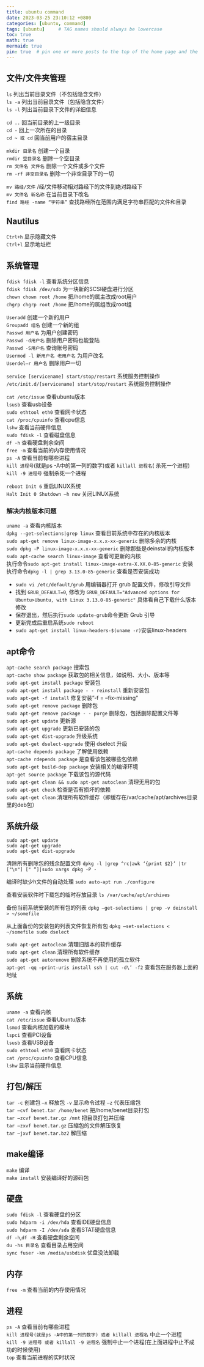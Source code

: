 ```yaml
---
title: ubuntu command
date: 2023-03-25 23:10:12 +0800
categories: [ubuntu, command]
tags: [ubuntu]     # TAG names should always be lowercase
toc: true
math: true
mermaid: true
pin: true  # pin one or more posts to the top of the home page and the fixed posts are sorted in reverse order according to their release date
---
```


## 文件/文件夹管理

`ls` 列出当前目录文件（不包括隐含文件）  
`ls -a` 列出当前目录文件（包括隐含文件）  
`ls -l` 列出当前目录下文件的详细信息

`cd ..` 回当前目录的上一级目录  
`cd -` 回上一次所在的目录  
`cd ~ 或 cd` 回当前用户的宿主目录  

`mkdir 目录名` 创建一个目录  
`rmdir 空目录名` 删除一个空目录  
`rm 文件名 文件名` 删除一个文件或多个文件  
`rm -rf 非空目录名` 删除一个非空目录下的一切

`mv 路经/文件` /经/文件移动相对路经下的文件到绝对路经下  
`mv 文件名 新名称` 在当前目录下改名  
`find 路经 -name “字符串”` 查找路经所在范围内满足字符串匹配的文件和目录

## Nautilus

`Ctrl+h` 显示隐藏文件  
`Ctrl+l` 显示地址栏

## 系统管理

`fdisk fdisk -l` 查看系统分区信息  
`fdisk fdisk /dev/sdb` 为一块新的SCSI硬盘进行分区  
`chown chown root /home` 把/home的属主改成root用户  
`chgrp chgrp root /home` 把/home的属组改成root组

`Useradd` 创建一个新的用户  
`Groupadd 组名` 创建一个新的组  
`Passwd 用户名` 为用户创建密码  
`Passwd -d用户名` 删除用户密码也能登陆  
`Passwd -S用户名` 查询账号密码  
`Usermod -l 新用户名 老用户名` 为用户改名  
`Userdel–r 用户名` 删除用户一切

`service [servicename] start/stop/restart` 系统服务控制操作  
`/etc/init.d/[servicename] start/stop/restart` 系统服务控制操作

`cat /etc/issue` 查看ubuntu版本  
`lsusb` 查看usb设备  
`sudo ethtool eth0` 查看网卡状态  
`cat /proc/cpuinfo` 查看cpu信息  
`lshw` 查看当前硬件信息  
`sudo fdisk -l` 查看磁盘信息  
`df -h` 查看硬盘剩余空间  
`free -m` 查看当前的内存使用情况  
`ps -A` 查看当前有哪些进程  
`kill 进程号`(就是ps -A中的第一列的数字)或者 `killall 进程名`( 杀死一个进程)  
`kill -9 进程号` 强制杀死一个进程

`reboot Init 6` 重启LINUX系统  
`Halt Init 0 Shutdown –h now` 关闭LINUX系统

### 解决内核版本问题
`uname -a` 查看内核版本  
`dpkg --get-selections|grep linux` 查看目前系统中存在的内核版本  
`sudo apt-get remove linux-image-x.x.x-xx-generic` 删除多余的内核   
`sudo dpkg -P linux-image-x.x.x-xx-generic` 删除那些是deinstall的内核版本  
`sudo apt-cache search linux-image` 查看可更新的内核  
执行命令`sudo apt-get install linux-image-extra-X.XX.0-85-generic` 安装  
执行命令`dpkg -l | grep 3.13.0-85-generic` 查看是否安装成功  

- `sudo vi /etc/default/grub` 用编辑器打开 grub 配置文件，修改引导文件  
- 找到 `GRUB_DEFAULT=0`, 修改为
`GRUB_DEFAULT="Advanced options for Ubuntu>Ubuntu, with Linux 3.13.0-85-generic"`
具体看自己下载什么版本修改  
- 保存退出，然后执行`sudo update-grub`命令更新 Grub 引导  
- 更新完成后重启系统`sudo reboot`  
- `sudo apt-get install linux-headers-$(uname -r)`安装linux-headers

## apt命令

`apt-cache search package` 搜索包  
`apt-cache show package` 获取包的相关信息，如说明、大小、版本等  
`sudo apt-get install package` 安装包  
`sudo apt-get install package - - reinstall` 重新安装包  
`sudo apt-get -f install` 修复安装”-f = –fix-missing”  
`sudo apt-get remove package` 删除包  
`sudo apt-get remove package - - purge` 删除包，包括删除配置文件等  
`sudo apt-get update` 更新源  
`sudo apt-get upgrade` 更新已安装的包  
`sudo apt-get dist-upgrade` 升级系统  
`sudo apt-get dselect-upgrade` 使用 dselect 升级  
`apt-cache depends package` 了解使用依赖  
`apt-cache rdepends package` 是查看该包被哪些包依赖  
`sudo apt-get build-dep package` 安装相关的编译环境  
`apt-get source package` 下载该包的源代码  
`sudo apt-get clean && sudo apt-get autoclean` 清理无用的包  
`sudo apt-get check` 检查是否有损坏的依赖  
`sudo apt-get clean` 清理所有软件缓存（即缓存在/var/cache/apt/archives目录里的deb包）

## 系统升级
```
sudo apt-get update
sudo apt-get upgrade
sudo apt-get dist-upgrade
```

清除所有删除包的残余配置文件
`dpkg -l |grep ^rc|awk ‘{print $2}’ |tr ["\n"] [" “]|sudo xargs dpkg -P -`

编译时缺少h文件的自动处理
`sudo auto-apt run ./configure`

查看安装软件时下载包的临时存放目录
`ls /var/cache/apt/archives`

备份当前系统安装的所有包的列表
`dpkg –get-selections | grep -v deinstall > ~/somefile`

从上面备份的安装包的列表文件恢复所有包
`dpkg –set-selections < ~/somefile sudo dselect`

`sudo apt-get autoclean` 清理旧版本的软件缓存  
`sudo apt-get clean` 清理所有软件缓存  
`sudo apt-get autoremove` 删除系统不再使用的孤立软件  
`apt-get -qq –print-uris install ssh | cut -d\’ -f2` 查看包在服务器上面的地址

## 系统

`uname -a` 查看内核  
`cat /etc/issue` 查看Ubuntu版本  
`lsmod` 查看内核加载的模块  
`lspci` 查看PCI设备  
`lsusb` 查看USB设备  
`sudo ethtool eth0` 查看网卡状态  
`cat /proc/cpuinfo` 查看CPU信息  
`lshw` 显示当前硬件信息

## 打包/解压

`tar -c` 创建包 `–x` 释放包 `-v` 显示命令过程 `–z` 代表压缩包  
`tar –cvf benet.tar /home/benet` 把/home/benet目录打包  
`tar –zcvf benet.tar.gz /mnt` 把目录打包并压缩  
`tar –zxvf benet.tar.gz` 压缩包的文件解压恢复  
`tar –jxvf benet.tar.bz2` 解压缩

## make编译

`make` 编译  
`make install` 安装编译好的源码包

## 硬盘

`sudo fdisk -l` 查看硬盘的分区  
`sudo hdparm -i /dev/hda` 查看IDE硬盘信息  
`sudo hdparm -I /dev/sda` 查看STAT硬盘信息  
`df -h`,`df -H` 查看硬盘剩余空间  
`du -hs 目录名` 查看目录占用空间  
`sync fuser -km /media/usbdisk` 优盘没法卸载

## 内存

`free -m` 查看当前的内存使用情况

## 进程

`ps -A` 查看当前有哪些进程  
`kill 进程号(就是ps -A中的第一列的数字) 或者 killall 进程名` 中止一个进程  
`kill -9 进程号 或者 killall -9 进程名` 强制中止一个进程(在上面进程中止不成功的时候使用)  
`top` 查看当前进程的实时状况


